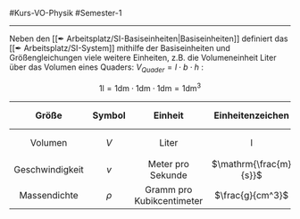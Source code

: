#Kurs-VO-Physik  #Semester-1

---

Neben den [[✒ Arbeitsplatz/SI-Basiseinheiten|Basiseinheiten]] definiert das [[✒ Arbeitsplatz/SI-System]] mithilfe der Basiseinheiten und Größengleichungen viele weitere Einheiten, z.B. die Volumeneinheit $\mathrm{Liter}$ über das Volumen eines Quaders: $V_{Quader}=l\cdot b\cdot h$ :

$$
1\mathrm{l} = 1\mathrm{dm}\cdot1\mathrm{dm}\cdot1\mathrm{dm}=1\mathrm{dm}^3
$$

|      Größe      | Symbol |          Einheit          |    Einheitenzeichen    |         Definition der Einheit          |
|:---------------:|:------:|:-------------------------:|:----------------------:|:---------------------------------------:|
|     Volumen     |  $V$   |           Liter           |           l            | $\mathrm{1l=1dm^3=1dm\cdot1dm\cdot1dm}$ |
| Geschwindigkeit |  $v$   |     Meter pro Sekunde     | $\mathrm{\frac{m}{s}}$ |         $\mathrm{\frac{m}{s}}$          | 
|  Massendichte   | $\rho$ | Gramm pro Kubikcentimeter |    $\frac{g}{cm^3}$    |        $\frac{g}{cm^3}$                                 |
